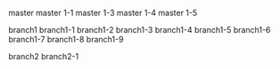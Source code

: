 master
master 1-1
master 1-3
master 1-4
master 1-5

branch1
branch1-1
branch1-2
branch1-3
branch1-4
branch1-5
branch1-6
branch1-7
branch1-8
branch1-9

branch2
branch2-1